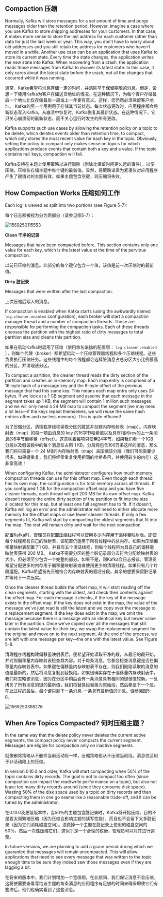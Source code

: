 ## Compaction 压缩

Normally, Kafka will store messages for a set amount of time and purge messages older than the retention period. However, imagine a case where you use Kafka to store shipping addresses for your customers. In that case, it makes more sense to store the last address for each customer rather than data for just the last week or year. This way, you don’t have to worry about old addresses and you still retain the address for customers who haven’t moved in a while. Another use case can be an application that uses Kafka to store its current state. Every time the state changes, the application writes the new state into Kafka. When recovering from a crash, the application reads those messages from Kafka to recover its latest state. In this case, it only cares about the latest state before the crash, not all the changes that occurred while it was running.

通常，Kafka希望将消息存储一定的时间，并清除早于保留期限的消息。但是，设想一下使用Kafka为客户存储送货地址的情况。在这种情况下，为每个客户存储最后一个地址比仅存储最后一周或上一年更有意义。这样，您仍然必须保留客户地址。 Kafka的另一个用例用于存储其当前状态。每次状态更改时，应用程序都会将新状态写入Kafka。从崩溃中恢复时，Kafka恢复其最新状态。在这种情况下，它只关心崩溃前的最新状态，而不关心运行时发生的所有更改。

Kafka supports such use cases by allowing the retention policy on a topic to be delete, which deletes events older than retention time, to compact, which only stores the most recent value for each key in the topic. Obviously, setting the policy to compact only makes sense on topics for which applications produce events that contain both a key and a value. If the topic contains null keys, compaction will fail.

Kafka支持在主题上使用策略以进行删除（删除比保留时间更久远的事件），以便压缩，压缩仅存储主题中每个键的最新值。显然，将策略设置为紧凑仅对应用程序产生了键值对的主题有效。如果主题包含空键，则压缩将失败。

## How Compaction Works 压缩如何工作

Each log is viewed as split into two portions (see Figure 5-7): 

每个日志都被视为分为两部分（请参见图5-7）：

![1569250115553](C:/Users/ruito/AppData/Roaming/Typora/typora-user-images/1569250115553.png)

**Clean 干净的记录** 

Messages that have been compacted before. This section contains only one value for each key, which is the latest value at the time of the pervious compaction. 

以前已压缩的消息。此部分的每个键仅包含一个值，该值是前一次压缩时的最新值。

**Dirty 脏记录**

Messages that were written after the last compaction.

上次压缩后写入的消息。

If compaction is enabled when Kafka starts (using the awkwardly named `log.cleaner.enabled` configuration), each broker will start a compaction manager thread and a number of compaction threads. These are responsible for performing the compaction tasks. Each of these threads chooses the partition with the highest ratio of dirty messages to total partition size and cleans this partition.

如果在启动Kafka时启用了压缩（使用命名笨拙的配置项： `log.cleaner.enabled` ），则每个代理（broker）都希望启动一个压缩管理器线程和多个压缩线程。这些负责执行压缩任务。这些线程中的每个线程都会选择脏消息占总分区大小比例最高的分区，并清理该分区。

To compact a partition, the cleaner thread reads the dirty section of the partition and creates an in-memory map. Each map entry is comprised of a 16-byte hash of a message key and the 8-byte offset of the previous message that had this same key. This means each map entry only uses 24 bytes. If we look at a 1 GB segment and assume that each message in the segment takes up 1 KB, the segment will contain 1 million such messages and we will only need a 24 MB map to compact the segment (we may need a lot less—if the keys repeat themselves, we will reuse the same hash entries often and use less memory). This is quite efficient! 

为了压缩分区，清理程序线程读取分区的脏区并创建内存映射表（map）。内存映射表（map）的每一项由消息的 key 的16字节哈希值以及具有相同key的上一条消息的8字节偏移量（offset）。这意味着每项只使用24字节。如果我们看一个1GB 分段以及假设段中的每个消息仅占用 1 KB，分段将包含100万条这样的消息，那么我们将只需要一个 24 MB的内存映射表（map）来压缩该分段（我们可能需要少很多，如果键重复，我们将经常重复使用相同的哈希条目，并使用较少的内存）这非常高效！

When configuring Kafka, the administrator configures how much memory compaction threads can use for this offset map. Even though each thread has its own map, the configuration is for total memory across all threads. If you configured 1 GB for the compaction offset map and you have five cleaner threads, each thread will get 200 MB for its own offset map. Kafka doesn’t require the entire dirty section of the partition to fit into the size allocated for this map, but at least one full segment has to fit. If it doesn’t, Kafka will log an error and the administrator will need to either allocate more memory for the offset maps or use fewer cleaner threads. If only a few segments fit, Kafka will start by compacting the oldest segments that fit into the map. The rest will remain dirty and wait for the next compaction.

配置Kafka时，管理员将配置压缩线程可以使用多少内存用于偏移量映射表。即使每个线程都有自己的映射表，该配置仍适用于所有线程中的总内存。如果为压缩偏移量映射表配置了1 GB，并且有五个清洁线程，则每个线程将为其自己的偏移量映射表获得 200 MB。 Kafka不需要分区的整个脏记录部分去符合分配给映射表的大小，但必须至少包含一个完整的部分。如果不是，则Kafka会日志报错，管理员希望分配更多的内存用于偏移量映射表或者使用更少的清理线程。如果只有几个片段适配，Kafka希望首先压缩符合内存映射表的最旧分段。其余的想要保留脏记录并等待下一次压实。

Once the cleaner thread builds the offset map, it will start reading off the clean segments, starting with the oldest, and check their contents against the offset map. For each message it checks, if the key of the message exists in the offset map. If the key does not exist in the map, the value of the message we’ve just read is still the latest and we copy over the message to a replacement segment. If the key does exist in the map, we omit the message because there is a message with an identical key but newer value later in the partition. Once we’ve copied over all the messages that still contain the latest value for their key, we swap the replacement segment for the original and move on to the next segment. At the end of the process, we are left with one message per key—the one with the latest value. See Figure 5-8.

清理程序线程构建偏移量映射表后，便希望开始读取干净的段，从最旧的段开始，并对照偏移量内存映射表检查其内容。对于每条消息，它都会检查消息键是否在偏移量内存映射表中。如果键在偏移量内存映射表不存在，则我们刚刚读取的消息的值是最新的，然后将消息复制到替换段。如果键确实存在于偏移量内存映射表中，我们将忽略该消息，因为在分区中稍后会有一条消息具有相同的键但值较新。一旦拷贝了所有消息的键的最新值，我们将替换段替换为原始段，然后移至下一个段。在此过程的最后，每个键只剩下一条消息-一条具有最新值的消息。请参阅图5-8。

![1569250398276](C:/Users/ruito/AppData/Roaming/Typora/typora-user-images/1569250398276.png)

## When Are Topics Compacted? 何时压缩主题？

In the same way that the delete policy never deletes the current active segments, the compact policy never compacts the current segment. Messages are eligble for compaction only on inactive segments.

就像删除策略从不删除当前活动段一样，压缩策略也从不压缩当前段。消息仅适用于非活动段上的压缩。

In version 0.10.0 and older, Kafka will start compacting when 50% of the topic contains dirty records. The goal is not to compact too often (since compaction can impact the read/write performance on a topic), but also not leave too many dirty records around (since they consume disk space). Wasting 50% of the disk space used by a topic on dirty records and then compacting them in one go seems like a reasonable trade-off, and it can be tuned by the administrator.

在0.10.0及更低版本中，当50％的主题包含脏记录时，Kafka将开始压缩。目的不是要太频繁地压缩（因为压缩会影响主题的读写性能），而且也不会留下太多脏记录（因为它们消耗磁盘空间）。浪费掉一个主题在脏记录上使用的磁盘空间的50％，然后一次性压缩它们，这似乎是一个合理的权衡，管理员可以对其进行调整。

In future versions, we are planning to add a grace period during which we guarantee that messages will remain uncompacted. This will allow applications that need to see every message that was written to the topic enough time to be sure they indeed saw those messages even if they are lagging a bit. 

在将来的版本中，我们计划增加一个宽限期，在此期间，我们保证消息不会压缩。这将使需要查看写给该主题的每条消息的应用程序有足够的时间来确保即使它们有些滞后，他们也确实看到了这些消息。
